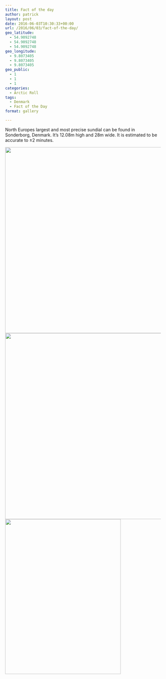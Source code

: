 ```yaml
---
title: Fact of the day
author: patrick
layout: post
date: 2016-06-03T10:30:33+00:00
url: /2016/06/03/fact-of-the-day/
geo_latitude:
  - 54.9092748
  - 54.9092748
  - 54.9092748
geo_longitude:
  - 9.8073405
  - 9.8073405
  - 9.8073405
geo_public:
  - 1
  - 1
  - 1
categories:
  - Arctic Roll
tags:
  - Denmark
  - Fact of the Day
format: gallery

---
```

North Europes largest and most precise sundial can be found in Sonderborg, Denmark. It&#8217;s 12.08m high and 28m wide. It is estimated to be accurate to ±2 minutes.&nbsp;

[<img src="http://localhost/wordpress/wp-content/uploads/2016/06/img_2344.jpg" alt="" width="800" height="600" class="alignnone size-full wp-image-343" srcset="http://localhost/wordpress/wp-content/uploads/2016/06/img_2344.jpg 800w, http://localhost/wordpress/wp-content/uploads/2016/06/img_2344-300x225.jpg 300w, http://localhost/wordpress/wp-content/uploads/2016/06/img_2344-768x576.jpg 768w" sizes="(max-width: 709px) 85vw, (max-width: 909px) 67vw, (max-width: 984px) 61vw, (max-width: 1362px) 45vw, 600px" />][1][<img src="http://localhost/wordpress/wp-content/uploads/2016/06/img_2345.jpg" alt="" width="800" height="600" class="alignnone size-full wp-image-342" srcset="http://localhost/wordpress/wp-content/uploads/2016/06/img_2345.jpg 800w, http://localhost/wordpress/wp-content/uploads/2016/06/img_2345-300x225.jpg 300w, http://localhost/wordpress/wp-content/uploads/2016/06/img_2345-768x576.jpg 768w" sizes="(max-width: 709px) 85vw, (max-width: 909px) 67vw, (max-width: 984px) 61vw, (max-width: 1362px) 45vw, 600px" />][2][<img src="http://localhost/wordpress/wp-content/uploads/2016/06/img_2346.jpg" alt="" width="374" height="500" class="alignnone size-full wp-image-341" srcset="http://localhost/wordpress/wp-content/uploads/2016/06/img_2346.jpg 374w, http://localhost/wordpress/wp-content/uploads/2016/06/img_2346-224x300.jpg 224w" sizes="(max-width: 374px) 85vw, 374px" />][3]

 [1]: http://localhost/wordpress/wp-content/uploads/2016/06/img_2344.jpg
 [2]: http://localhost/wordpress/wp-content/uploads/2016/06/img_2345.jpg
 [3]: http://localhost/wordpress/wp-content/uploads/2016/06/img_2346.jpg